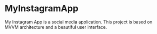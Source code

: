 # MyInstagramApp

My Instagram App is a social media application.
This project is based on MVVM architecture and a beautiful user interface.
